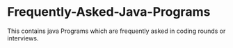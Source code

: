 # Frequently-Asked-Java-Programs
This contains java  Programs  which are frequently asked in coding rounds or interviews.
